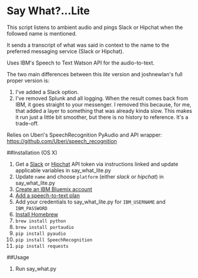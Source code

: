 # Say What?...Lite
This script listens to ambient audio and pings Slack or Hipchat when the followed name is mentioned.

It sends a transcript of what was said in context to the name to the preferred messaging service (Slack or Hipchat).

Uses IBM's Speech to Text Watson API for the audio-to-text.

The two main differences between this *lite* version and joshnewlan's full proper version is:
1.	I've added a Slack option.
2.	I've removed Splunk and all logging.  When the result comes back from IBM, it goes straight to your messenger.  I removed this because, for me, that added a layer to something that was already kinda slow.  This makes it run just a little bit smoother, but there is no history to reference.  It's a trade-off.

Relies on Uberi's SpeechRecognition PyAudio and API wrapper: https://github.com/Uberi/speech_recognition

##Installation (OS X)

1. Get a [Slack](https://api.slack.com) or [Hipchat](https://www.hipchat.com/docs/apiv2) API token via instructions linked and update applicable variables in say\_what\_lite.py
2. Update ```name``` and choose ```platform``` (either *slack* or *hipchat*) in say\_what\_lite.py
6. [Create an IBM Bluemix account](https://console.ng.bluemix.net/registration/)
7. [Add a speech-to-text plan](https://new-console.ng.bluemix.net/catalog/services/speech-to-text/)
8. Add your credentials to say\_what\_lite.py for ```IBM_USERNAME``` and ```IBM_PASSWORD```
9. [Install Homebrew](http://brew.sh/)
10. ```brew install python```
11. ```brew install portaudio```
12. ```pip install pyaudio```
13. ```pip install SpeechRecognition```
14. ```pip install requests```

##Usage

1. Run say_what.py
